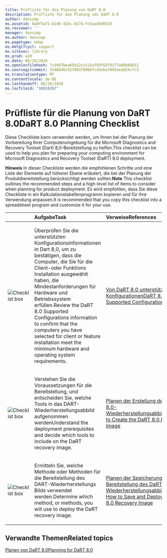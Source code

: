 ```yaml
---
title: Prüfliste für die Planung von DaRT 8.0
description: Prüfliste für die Planung von DaRT 8.0
author: dansimp
ms.assetid: 0a0f5a71-b1d6-424c-8174-fc5aad506928
ms.reviewer: ''
manager: dansimp
ms.author: dansimp
ms.pagetype: mdop
ms.mktglfcycl: support
ms.sitesec: library
ms.prod: w10
ms.date: 06/16/2016
ms.openlocfilehash: 7cd4d7bea65b12cc515af69f637d177a08b84651
ms.sourcegitcommit: 354664bc527d93f80687cd2eba70d1eea024c7c3
ms.translationtype: MT
ms.contentlocale: de-DE
ms.lasthandoff: 06/26/2020
ms.locfileid: "10810267"
---
```

# <span data-ttu-id="981b3-103">Prüfliste für die Planung von DaRT 8.0</span><span class="sxs-lookup"><span data-stu-id="981b3-103">DaRT 8.0 Planning Checklist</span></span>


<span data-ttu-id="981b3-104">Diese Checkliste kann verwendet werden, um Ihnen bei der Planung der Vorbereitung Ihrer Computerumgebung für die Microsoft Diagnostics and Recovery Toolset (Dart) 8,0-Bereitstellung zu helfen.</span><span class="sxs-lookup"><span data-stu-id="981b3-104">This checklist can be used to help you plan for preparing your computing environment for Microsoft Diagnostics and Recovery Toolset (DaRT) 8.0 deployment.</span></span>

<span data-ttu-id="981b3-105">**Hinweis**  In dieser Checkliste werden die empfohlenen Schritte und eine Liste der Elemente auf höherer Ebene erläutert, die bei der Planung der Produktbereitstellung berücksichtigt werden sollten.</span><span class="sxs-lookup"><span data-stu-id="981b3-105">**Note** This checklist outlines the recommended steps and a high-level list of items to consider when planning for product deployment.</span></span> <span data-ttu-id="981b3-106">Es wird empfohlen, dass Sie diese Checkliste in ein Kalkulationstabellenprogramm kopieren und für ihre Verwendung anpassen.</span><span class="sxs-lookup"><span data-stu-id="981b3-106">It is recommended that you copy this checklist into a spreadsheet program and customize it for your use.</span></span>

 

<table>
<colgroup>
<col width="33%" />
<col width="33%" />
<col width="33%" />
</colgroup>
<thead>
<tr class="header">
<th align="left"></th>
<th align="left"><span data-ttu-id="981b3-107">Aufgabe</span><span class="sxs-lookup"><span data-stu-id="981b3-107">Task</span></span></th>
<th align="left"><span data-ttu-id="981b3-108">Verweise</span><span class="sxs-lookup"><span data-stu-id="981b3-108">References</span></span></th>
</tr>
</thead>
<tbody>
<tr class="odd">
<td align="left"><img src="images/checklistbox.gif" alt="Checklist box" /></td>
<td align="left"><p><span data-ttu-id="981b3-109">Überprüfen Sie die unterstützten Konfigurationsinformationen in Dart 8,0, um zu bestätigen, dass die Computer, die Sie für die Client-oder Funktions Installation ausgewählt haben, die Mindestanforderungen für Hardware und Betriebssystem erfüllen.</span><span class="sxs-lookup"><span data-stu-id="981b3-109">Review the DaRT 8.0 Supported Configurations information to confirm that the computers you have selected for client or feature installation meet the minimum hardware and operating system requirements.</span></span></p></td>
<td align="left"><p><a href="dart-80-supported-configurations-dart-8.md" data-raw-source="[DaRT 8.0 Supported Configurations](dart-80-supported-configurations-dart-8.md)"><span data-ttu-id="981b3-110">Von DaRT 8.0 unterstützte Konfigurationen</span><span class="sxs-lookup"><span data-stu-id="981b3-110">DaRT 8.0 Supported Configurations</span></span></a></p></td>
</tr>
<tr class="even">
<td align="left"><img src="images/checklistbox.gif" alt="Checklist box" /></td>
<td align="left"><p><span data-ttu-id="981b3-111">Verstehen Sie die Voraussetzungen für die Bereitstellung, und entscheiden Sie, welche Tools in das DART-Wiederherstellungsabbild aufgenommen werden</span><span class="sxs-lookup"><span data-stu-id="981b3-111">Understand the deployment prerequisites and decide which tools to include on the DaRT recovery image.</span></span></p></td>
<td align="left"><p><a href="planning-to-create-the-dart-80-recovery-image-dart-8.md" data-raw-source="[Planning to Create the DaRT 8.0 Recovery Image](planning-to-create-the-dart-80-recovery-image-dart-8.md)"><span data-ttu-id="981b3-112">Planen der Erstellung des DaRT 8.0-Wiederherstellungsabbilds</span><span class="sxs-lookup"><span data-stu-id="981b3-112">Planning to Create the DaRT 8.0 Recovery Image</span></span></a></p></td>
</tr>
<tr class="odd">
<td align="left"><img src="images/checklistbox.gif" alt="Checklist box" /></td>
<td align="left"><p><span data-ttu-id="981b3-113">Ermitteln Sie, welche Methode oder Methoden für die Bereitstellung des DART-Wiederherstellungs Bilds verwendet werden.</span><span class="sxs-lookup"><span data-stu-id="981b3-113">Determine which method, or methods, you will use to deploy the DaRT recovery image.</span></span></p></td>
<td align="left"><p><a href="planning-how-to-save-and-deploy-the-dart-80-recovery-image-dart-8.md" data-raw-source="[Planning How to Save and Deploy the DaRT 8.0 Recovery Image](planning-how-to-save-and-deploy-the-dart-80-recovery-image-dart-8.md)"><span data-ttu-id="981b3-114">Planen der Speicherung und Bereitstellung des DaRT 8.0-Wiederherstellungsabbilds</span><span class="sxs-lookup"><span data-stu-id="981b3-114">Planning How to Save and Deploy the DaRT 8.0 Recovery Image</span></span></a></p></td>
</tr>
</tbody>
</table>

 

## <span data-ttu-id="981b3-115">Verwandte Themen</span><span class="sxs-lookup"><span data-stu-id="981b3-115">Related topics</span></span>


[<span data-ttu-id="981b3-116">Planen von DaRT 8.0</span><span class="sxs-lookup"><span data-stu-id="981b3-116">Planning for DaRT 8.0</span></span>](planning-for-dart-80-dart-8.md)

 

 





